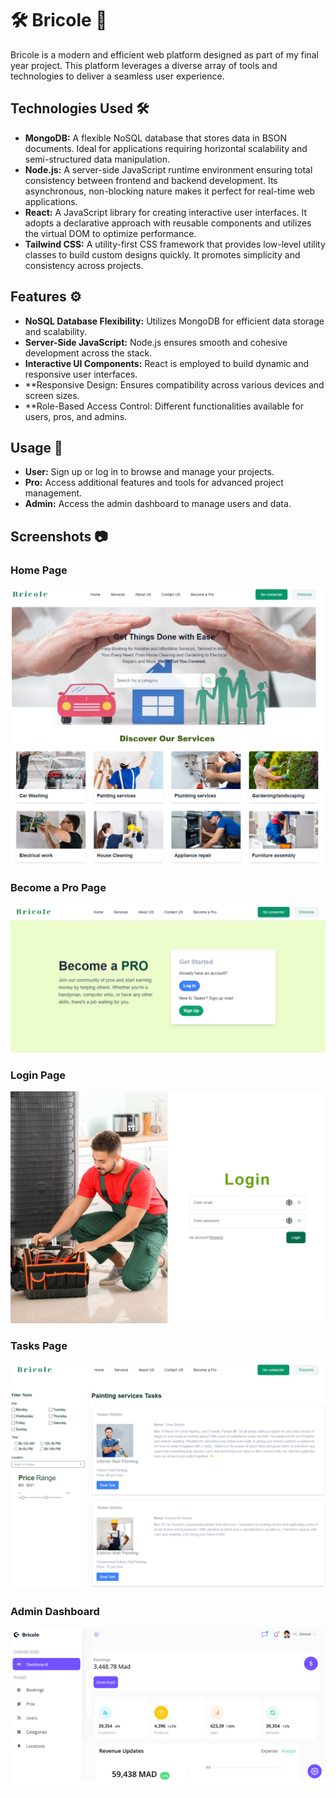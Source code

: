 
# 🛠️ Bricole 🌟

<p>Bricole is a modern and efficient web platform designed as part of my final year project. This platform leverages a diverse array of tools and technologies to deliver a seamless user experience.</p>

## Technologies Used 🛠️

- **MongoDB:** A flexible NoSQL database that stores data in BSON documents. Ideal for applications requiring horizontal scalability and semi-structured data manipulation.
- **Node.js:** A server-side JavaScript runtime environment ensuring total consistency between frontend and backend development. Its asynchronous, non-blocking nature makes it perfect for real-time web applications.
- **React:** A JavaScript library for creating interactive user interfaces. It adopts a declarative approach with reusable components and utilizes the virtual DOM to optimize performance.
- **Tailwind CSS:** A utility-first CSS framework that provides low-level utility classes to build custom designs quickly. It promotes simplicity and consistency across projects.

## Features ⚙️

- **NoSQL Database Flexibility:** Utilizes MongoDB for efficient data storage and scalability.
- **Server-Side JavaScript:** Node.js ensures smooth and cohesive development across the stack.
- **Interactive UI Components:** React is employed to build dynamic and responsive user interfaces.
- **Responsive Design: Ensures compatibility across various devices and screen sizes.
- **Role-Based Access Control: Different functionalities available for users, pros, and admins.

## Usage 🎯

- **User:** Sign up or log in to browse and manage your projects.
- **Pro:** Access additional features and tools for advanced project management.
- **Admin:** Access the admin dashboard to manage users and data.


## Screenshots 📷

### Home Page
![Homepage](/frontend/public/bricole.png)

### Become a Pro Page
![BecomePro](/frontend/public/pro.png)

### Login Page
![User Dashboard](frontend/public/login.png)

### Tasks Page
![Tasks Page](frontend/public/tasks.png)

### Admin Dashboard
![Admin Dashboard](frontend/public/dash.png)

